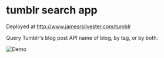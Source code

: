 # tumblr search app
Deployed at http://www.jamesrsilvester.com/tumblr

Query Tumblr's blog post API name of blog, by tag, or by both.

![Demo](https://media.giphy.com/media/3ohhwqbwngtAX30gqA/giphy.gif)
